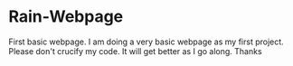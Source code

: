 # Rain-Webpage
First basic webpage.
I am doing a very basic webpage as my first project. Please don't crucify my code. It will get better as I go along. Thanks
